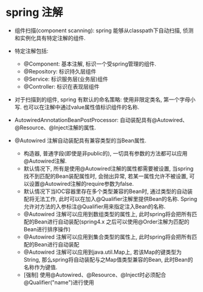 # spring 注解

* 组件扫描(component scanning): spring 能够从classpath下自动扫描, 侦测和实例化具有特定注解的组件.
* 特定注解包括:
  * @Component: 基本注解, 标识一个受spring管理的组件.
  * @Repository: 标识持久层组件
  * @Service: 标识服务层(业务层)组件
  * @Controller: 标识在表现层组件
* 对于扫描到的组件, spring 有默认的命名策略: 使用非限定类名, 第一个字母小写. 也可以在注解中通过value属性值标识组件的名称.

* AutowiredAnnotationBeanPostProcessor: 自动装配具有@Autowired、@Resource、@Inject注解的属性.
* @Autowired 注解自动装配具有兼容类型的当Bean属性.
  * 构造器, 普通字段(即使是非public的), 一切具有参数的方法都可以应用@Autowired注解.
  * 默认情况下, 所有是使用@Autowired注解的属性都需要被设置, 当spring找不到匹配的Bean装配属性时, 会抛出异常, 
  若某一属性允许不被设置, 可以设置@Autowired注解的require参数为false.
  * 默认情况下当IOC容器里存在多个类型兼容的Bean时, 通过类型的自动装配将无法工作, 此时可以在加入@Qualifier注解里提供Bean的名称.
  Spring允许对方法的入参标注@Qualifier用来指定注入Bean的名称.
  * @Autowired 注解可以应用到数组类型的属性上, 此时spring将会把所有匹配的Bean进行自动装配(spring4.x 之后可以使用@Order注解为匹配的Bean进行排序操作)
  * @Autowired 注解可以应用到集合类型的属性上, 此时spring将会把所有匹配的Bean进行自动装配
  * @Autowired 注解可以应用到java.util.Map上, 若该Map的键类型为String, 那么spring将自动装配与之Map值类型兼容的Bean, 此时Bean的名称作为键值.
  * [强制] 使用@Autowired、@Resource、@Inject时必须配合@Qualifier("name")进行使用
  
